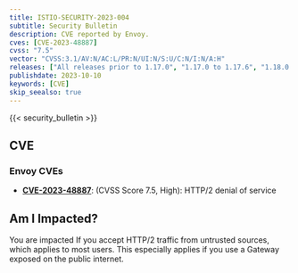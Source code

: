```yaml
---
title: ISTIO-SECURITY-2023-004
subtitle: Security Bulletin
description: CVE reported by Envoy.
cves: [CVE-2023-48887]
cvss: "7.5"
vector: "CVSS:3.1/AV:N/AC:L/PR:N/UI:N/S:U/C:N/I:N/A:H"
releases: ["All releases prior to 1.17.0", "1.17.0 to 1.17.6", "1.18.0 to 1.18.3", "1.19.0 to 1.19.1"]
publishdate: 2023-10-10
keywords: [CVE]
skip_seealso: true
---
```


{{< security_bulletin >}}

## CVE

### Envoy CVEs

- __[CVE-2023-48887](https://nvd.nist.gov/vuln/detail/CVE-2023-44487)__: (CVSS Score 7.5, High): HTTP/2 denial of service


## Am I Impacted?

You are impacted If you accept HTTP/2 traffic from untrusted sources, which applies to most users. This especially applies if you use a Gateway exposed on the public internet.
